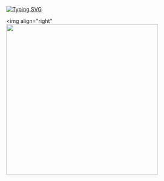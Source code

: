 [![Typing SVG](https://readme-typing-svg.herokuapp.com?font=Fira+Code&duration=4000&pause=100&random=false&width=435&lines=Hello%2C++I'm+Alex!;Welcome+to+my+World+of+Data)](https://git.io/typing-svg)

<img align="right"<img src="https://github.com/Anmol-Baranwal/Cool-GIFs-For-GitHub/assets/74038190/0b335028-1d3d-4ee5-b5b3-a373d499be7e" width="400">
<br><br>
